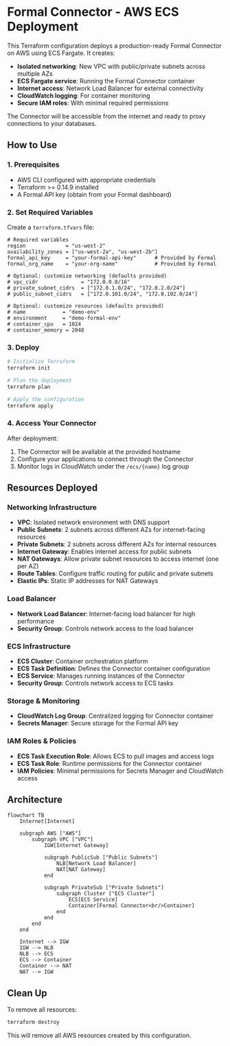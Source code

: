 # Formal Connector - AWS ECS Deployment

This Terraform configuration deploys a production-ready Formal Connector on AWS using ECS Fargate. It creates:

- **Isolated networking**: New VPC with public/private subnets across multiple AZs
- **ECS Fargate service**: Running the Formal Connector container
- **Internet access**: Network Load Balancer for external connectivity
- **CloudWatch logging**: For container monitoring
- **Secure IAM roles**: With minimal required permissions

The Connector will be accessible from the internet and ready to proxy connections to your databases.

## How to Use

### 1. Prerequisites
- AWS CLI configured with appropriate credentials
- Terraform >= 0.14.9 installed
- A Formal API key (obtain from your Formal dashboard)

### 2. Set Required Variables

Create a `terraform.tfvars` file:

```hcl
# Required variables
region             = "us-west-2"
availability_zones = ["us-west-2a", "us-west-2b"]
formal_api_key     = "your-formal-api-key"      # Provided by Formal
formal_org_name    = "your-org-name"            # Provided by Formal

# Optional: customize networking (defaults provided)
# vpc_cidr              = "172.0.0.0/16"
# private_subnet_cidrs  = ["172.0.1.0/24", "172.0.2.0/24"]
# public_subnet_cidrs   = ["172.0.101.0/24", "172.0.102.0/24"]

# Optional: customize resources (defaults provided)
# name            = "demo-env"
# environment     = "demo-formal-env"
# container_cpu   = 1024
# container_memory = 2048
```

### 3. Deploy

```bash
# Initialize Terraform
terraform init

# Plan the deployment
terraform plan

# Apply the configuration
terraform apply
```

### 4. Access Your Connector

After deployment:
1. The Connector will be available at the provided hostname
2. Configure your applications to connect through the Connector
3. Monitor logs in CloudWatch under the `/ecs/{name}` log group

## Resources Deployed

### Networking Infrastructure
- **VPC**: Isolated network environment with DNS support
- **Public Subnets**: 2 subnets across different AZs for internet-facing resources
- **Private Subnets**: 2 subnets across different AZs for internal resources
- **Internet Gateway**: Enables internet access for public subnets
- **NAT Gateways**: Allow private subnet resources to access internet (one per AZ)
- **Route Tables**: Configure traffic routing for public and private subnets
- **Elastic IPs**: Static IP addresses for NAT Gateways

### Load Balancer
- **Network Load Balancer**: Internet-facing load balancer for high performance
- **Security Group**: Controls network access to the load balancer

### ECS Infrastructure
- **ECS Cluster**: Container orchestration platform
- **ECS Task Definition**: Defines the Connector container configuration
- **ECS Service**: Manages running instances of the Connector
- **Security Group**: Controls network access to ECS tasks

### Storage & Monitoring
- **CloudWatch Log Group**: Centralized logging for Connector container
- **Secrets Manager**: Secure storage for the Formal API key

### IAM Roles & Policies
- **ECS Task Execution Role**: Allows ECS to pull images and access logs
- **ECS Task Role**: Runtime permissions for the Connector container
- **IAM Policies**: Minimal permissions for Secrets Manager and CloudWatch access

## Architecture

```mermaid
flowchart TB
    Internet[Internet]

    subgraph AWS ["AWS"]
        subgraph VPC ["VPC"]
            IGW[Internet Gateway]

            subgraph PublicSub ["Public Subnets"]
                NLB[Network Load Balancer]
                NAT[NAT Gateway]
            end

            subgraph PrivateSub ["Private Subnets"]
                subgraph Cluster ["ECS Cluster"]
                    ECS[ECS Service]
                    Container[Formal Connector<br/>Container]
                end
            end
        end
    end

    Internet --> IGW
    IGW --> NLB
    NLB --> ECS
    ECS --> Container
    Container --> NAT
    NAT --> IGW
```

## Clean Up

To remove all resources:

```bash
terraform destroy
```

This will remove all AWS resources created by this configuration.
